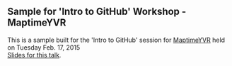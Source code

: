 ## Sample for 'Intro to GitHub' Workshop - MaptimeYVR

This is a sample built for the 'Intro to GitHub' session for [MaptimeYVR](https://twitter.com/maptimeYVR) held on Tuesday Feb. 17, 2015  
[Slides for this talk](http://www.amreldib.com/slides/introToGitHub/#/).